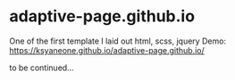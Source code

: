 # adaptive-page.github.io
One of the first template I laid out
html, scss, jquery
Demo:
https://ksyaneone.github.io/adaptive-page.github.io/


to be continued...
